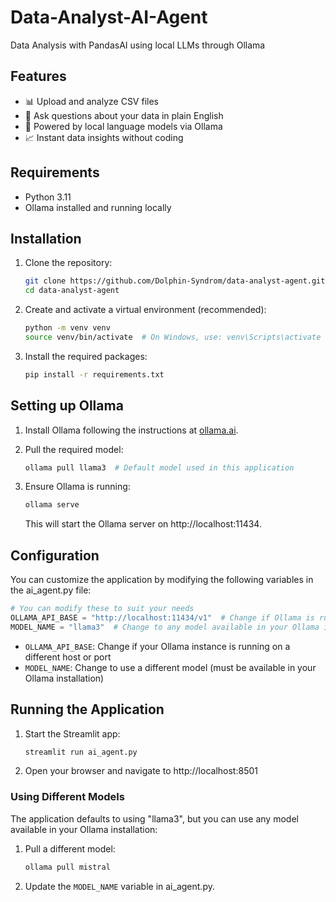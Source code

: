 # Data-Analyst-AI-Agent
Data Analysis with PandasAI using local LLMs through Ollama

## Features

- 📊 Upload and analyze CSV files
- 💬 Ask questions about your data in plain English
- 🤖 Powered by local language models via Ollama
- 📈 Instant data insights without coding

## Requirements

- Python 3.11
- Ollama installed and running locally

## Installation

1. Clone the repository:
   ```bash
   git clone https://github.com/Dolphin-Syndrom/data-analyst-agent.git
   cd data-analyst-agent
   ```

2. Create and activate a virtual environment (recommended):
   ```bash
   python -m venv venv
   source venv/bin/activate  # On Windows, use: venv\Scripts\activate
   ```

3. Install the required packages:
   ```bash
   pip install -r requirements.txt
   ```

## Setting up Ollama

1. Install Ollama following the instructions at [ollama.ai](https://ollama.ai).

2. Pull the required model:
   ```bash
   ollama pull llama3  # Default model used in this application
   ```

3. Ensure Ollama is running:
   ```bash
   ollama serve
   ```
   This will start the Ollama server on http://localhost:11434.

## Configuration

You can customize the application by modifying the following variables in the ai_agent.py file:

```python
# You can modify these to suit your needs
OLLAMA_API_BASE = "http://localhost:11434/v1"  # Change if Ollama is running on a different host/port
MODEL_NAME = "llama3"  # Change to any model available in your Ollama installation
```

- `OLLAMA_API_BASE`: Change if your Ollama instance is running on a different host or port
- `MODEL_NAME`: Change to use a different model (must be available in your Ollama installation)

## Running the Application

1. Start the Streamlit app:
   ```bash
   streamlit run ai_agent.py
   ```

2. Open your browser and navigate to http://localhost:8501

### Using Different Models

The application defaults to using "llama3", but you can use any model available in your Ollama installation:

1. Pull a different model:
   ```bash
   ollama pull mistral
   ```

2. Update the `MODEL_NAME` variable in ai_agent.py.

